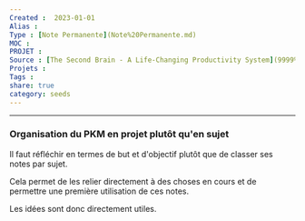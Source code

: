 ```yaml
---
Created :  2023-01-01
Alias :
Type : [Note Permanente](Note%20Permanente.md)
MOC : 
PROJET :
Source : [The Second Brain - A Life-Changing Productivity System](9999%20Inbox/Obsidian/The%20Second%20Brain%20-%20A%20Life-Changing%20Productivity%20System.md)
Projets :
Tags : 
share: true
category: seeds
---
```



***

### Organisation du PKM en projet plutôt qu'en sujet

Il faut réfléchir en termes de but et d'objectif plutôt que de classer ses notes par sujet.

Cela permet de les relier directement à des choses en cours et de permettre une première utilisation de ces notes. 

Les idées sont donc directement utiles.
